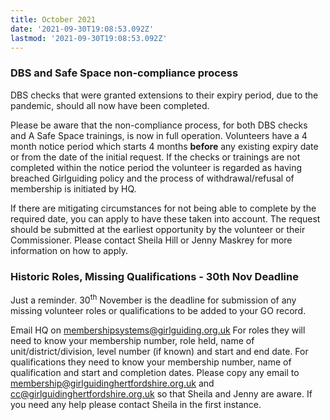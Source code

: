 ```yaml
---
title: October 2021
date: '2021-09-30T19:08:53.092Z'
lastmod: '2021-09-30T19:08:53.092Z'
---
```


### DBS and Safe Space non-compliance process
DBS checks that were granted extensions to their expiry period, due to the pandemic, should all
now have been completed.

Please be aware that the non-compliance process, for both DBS checks and A Safe Space trainings,
is now in full operation. Volunteers have a 4 month notice period which starts 4 months **before** any
existing expiry date or from the date of the initial request. If the checks or trainings are not
completed within the notice period the volunteer is regarded as having breached Girlguiding policy
and the process of withdrawal/refusal of membership is initiated by HQ.

If there are mitigating circumstances for not being able to complete by the required date, you can
apply to have these taken into account. The request should be submitted at the earliest opportunity
by the volunteer or their Commissioner. Please contact Sheila Hill or Jenny Maskrey for more
information on how to apply.

### Historic Roles, Missing Qualifications - 30th Nov Deadline
Just a reminder. 30<sup>th</sup> November is the deadline for submission of any missing volunteer roles or
qualifications to be added to your GO record.

Email HQ on [membershipsystems@girlguiding.org.uk](mailto:membershipsystems@girlguiding.org.uk) For roles they will need to know your
membership number, role held, name of unit/district/division, level number (if known) and start
and end date. For qualifications they need to know your membership number, name of
qualification and start and completion dates. Please copy any email to
[membership@girlguidinghertfordshire.org.uk](mailto:membership@girlguidinghertfordshire.org.uk) and [cc@girlguidinghertfordshire.org.uk](mailto:cc@girlguidinghertfordshire.org.uk) so that Sheila
and Jenny are aware. If you need any help please contact Sheila in the first instance.
